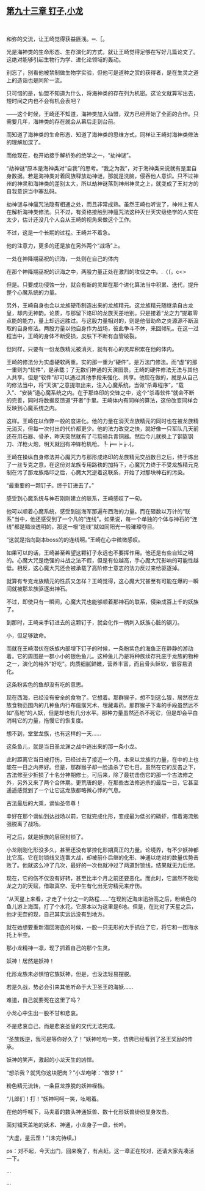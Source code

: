 ## [第九十三章 钉子,小龙](https://www.xxbiquge.com/11_11207/9038338.html)
﻿

  和弥的交流，让王崎觉得获益匪浅。═.［。

  光是海神类的生命形态、生存演化的方式，就让王崎觉得足够在写好几篇论文了。这绝对能够引起生物行为学、进化论领域的轰动。

  别忘了，别看他被禁制做生物学实验，但他可是道种之赏的获得者，是在生灵之道上的造诣也是同阶一流。

  只可惜的是，仙盟不知道为什么，将海神类的存在列为机密。这论文就算写出去，短时间之内也不会有机会表吧？

  ——这个时候，王崎还不知道，海神类加入仙盟，双方已经开始了全面的合作。只需要几年，海神类的存在就会从幕后走到台前。

  而知道了海神类的生命形态、知道了海神类的思维方式，同样让王崎对海神类修法的理解加深了。

  而他现在，也开始接手解析弥的绝学之一，“劫神谜”。

  “劫神谜”原本是海神类对“自我”的思考。“我之为我”，对于海神类来说就有是里自身数据。若是海神类对着同族释放劫神谜，那就是洗脑，侵吞他人意识。只不过神州的神灵和海神类的差别太大，所以劫神谜落到神州神灵之上，就变成了王对方的自我意识当中塞乱码。

  劫神谜与神瘟咒法隐有相通之处，而且非常成熟。虽然王崎也听说了，神州上有人在解析海神类修法。只不过，有资格接触到神瘟咒法这种灭世天灾级绝学的人实在太少，估计还没几个人会从王崎的视角来做这个工作。

  不过，这是一个长期的过程。王崎并不着急。

  他的注意力，更多的还是放在另外两个“战场”上。

  一处在神降期巫祝的识海，一处则在自己的体内

  在那个神降期巫祝的识海之中，两股力量正处在激烈的攻伐之中。.〈〔。c<>

  但是。只要成功侵蚀一分，就会有新的灵犀在那个进化算法当中积累、迭代，提升整个心魔系统的力量。

  另外，王崎自身也会以龙族硬币制造出来的龙族精元。这龙族精元随继承自古龙皇，却内无神韵。论质，与那留下烙印的龙族天差地别。只是接着“龙之力”提取零点能的能力，量上却远远胜过。与这股力量相对的，则是他借助命之炎源源不断汲取的自身修法。两股力量以他自身作为战场，彼此争斗不休，来回倾轧。在这一过程当中，王崎的身体不断受损，皮肤下不断有血管破裂。

  但同样，只要有一份龙族精元被消灭，就有有心的灵犀积累在他的体内。

  王崎的修法分为实虚硬软两重。实的那一重为“硬件”。是万法门修法。而“虚”的那一重则为“软件”，是承载；了无数们神通的天演图录。王崎的硬件修法无法与其他人共享。但是“软件”却可以通过其他手段来强化、共享。他现在做的，就是从自己的修法当中，将“天演”之意提取出来，注入心魔系统，当做“杀毒程序”，“载入”、“安装”道心魔系统之内。在于那烙印的交锋之中，这个“杀毒软件”就会不断的完善，同时将数据反馈道“开者”手里。王崎体内有同样的算法，这份改变同样会反映到心魔系统之内。

  这样。王崎在以作弊一般的度进化。他的力量在消灭龙族精元的同时也在被龙族精元消灭，但每一次付出的代价都更少。他的法力改变之快，就好像一只军队几天前还在用石器、骨矛，昨天突然就有了弓箭骑兵青铜器。然后今儿就换上了钢盔钢刀、洋枪火炮，明天就回有冲锋枪机枪。┞┢═┝┟.{。

  王崎在操纵自身修法并心魔咒力与那形成烙印的龙族精元交战数日之后，终于炼出了一丝专克之意。在这份对龙族专用路秩的加持下，心魔咒力终于不受龙族精元克制在污了那龙族烙印之后，心魔大咒逆着这联系，开始了对那块神石的污染。

  “最重要的一颗钉子。终于钉进去了。”

  感受到心魔系统与神石刚刚建立的联系，王崎感叹了一句。

  他可以顺着心魔系统，感受到巡海军那遍布西海的力量。而在砸数以万计的“联系”当中，他还感受到了一个凡的“连线”。如果说，每一个单独的个体与神石的“连线”都是黯淡透明的，那这一根“连线”就如同阳光一般璀璨夺目。

  “这就是指向副本boss的的连线啊。”王崎在心中微微感叹。

  如果可以的话，王崎甚至希望这颗钉子永远也不要挥作用。他还是有些自知之明的。心魔大咒是绝强的斗战之法不假，但是有位越高，手心魔大咒影响的可能性越低。相反，这心魔大咒还会被承载了高阶修士意志的法力反过来给驱逐掉。

  就算有专克龙族精元的性质又怎样？王崎觉得，这心魔大咒甚至有可能在爆的一瞬间就被那龙族驱逐出神石。

  不过，即使只有一瞬间，心魔大咒也能够顺着那神石的联系，侵染成百上千的妖族了。

  到那时，王崎亲手钉进去的这颗钉子，就会化作一柄刺入妖族心脏的钢刀。

  小，但足够致命。

  而就在王崎潜伏在妖族内部埋下钉子的时候，一条粉紫色的海鱼正在静静的游动着。它的周围是一群小小的银色鱼儿。这种鱼儿乃是将种族续存托庇于龙族的物种之一，演化的格外“好吃”。肉质细腻鲜嫩，营养丰富，而且骨头稣软，很容易消化。

  这条粉紫色的鱼却没有吃的意思。

  现在西海，已经没有安全的食物了。它想着。那群猴子，想不到这么狠，居然在龙族食物范围内的几种鱼内行布瘟癀咒术、埋藏毒药。那群猴子下毒的手段虽然远不如“高地”的人妖，但是却也有几分水平。那种力量虽然还杀不死它，但是却会平白消耗它的力量，拖慢它的恢复度。

  想不到，堂堂龙族，也有这样的一天……

  这条鱼儿，就是当日圣龙渊之战中逃出来的那一条小龙。

  此时距离它当日被打伤，已经过去了接近一个月。本来以龙族的力量，在中的上也能在一日之内养好。但是，那群猴子却一脸追杀了它七日。虽然在它的反击之下，古法修至少折损了十名分神期修士。可后来，除了最初击伤它的那一个古法修之外，另外又来了两个合体期。更荒唐的是，在那些古法修追杀的最后一日，它甚至遥遥感觉到了一个让它这龙族都略微心悸的气息。

  古法最后的大乘，谪仙圣帝尊！

  幸好在那个谪仙到达战场以前，它就完成化形，变成最为低劣的磷虾，借着海流勉强脱离了战场。

  可之后，就是妖族的层层封锁了。

  小龙刚刚化形没多久，甚至还没有掌控化形期真正的力量。论境界，有不少妖神都比它高。它在封锁线又连番大战，却被前仆后继的化形、神通以绝对的数量优势击败了。他就这么冲了几次，最好的一次也就冲过了两道封锁线，结果就无力后继。

  现在，它的伤不仅没有好转，甚至比半个月之前还要恶化。而此时，它居然不敢动龙之力的天赋，借取真空、无中生有化出无穷精元来疗伤。

  “从天星上来看，才走了十分之一的路程……”在现附近海床迅抬高之后，粉紫色的鱼儿游上海面，打了个水花。它原本以为这里是6地。但是，在比对了天星之后，他才无奈的现，自己其实远远没有到地方。

  就在她想要重新潜回海底的时候，一股一只无形的大手抓住了它，将它和一团海水托上半空。

  那小龙精神一凛，现了抓着自己的那个生灵。

  妖神！居然是妖神！

  化形龙族未必惧怕它族妖神，但是，也没法轻易摆脱。

  若是久战，势必会引来其他听命于大卫圣王的海妖……

  难道，自己就要死在这里了吗？

  小龙心中生出一股不甘和悲哀。

  不是悲哀自己，而是悲哀圣皇的交代无法完成。

  “圣族叛逆，我可是等你好久了！”妖神哈哈一笑，仿佛已经看到了圣王奖励的传承。

  妖神的笑声，激起的小龙天生的凶悍。

  “想杀我？就凭你这块肥肉？”小龙咆哮：“做梦！”

  粉色精元流转，一条巨龙挣脱的妖神桎梏。

  “儿郎们！打！”妖神呵呵一笑，吆喝着。

  在他的呼喊下，马夫着的数头神通妖兽、数十化形妖兽纷纷显身攻击。

  面对铺天盖地的妖术、神通，小龙身子一盘，长吟。

  “大虚，星云罡！”(未完待续。)

  ps：对不起，今天出门，回来晚了，有点赶。这一章正在校对，还请大家先凑活一下。

  ...

  ...  
